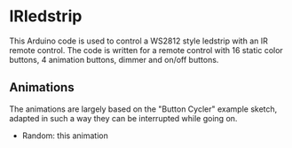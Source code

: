 # IRledstrip

This Arduino code is used to control a WS2812 style ledstrip with an IR remote control. The code is written for a remote control with 16 static color buttons, 4 animation buttons, dimmer and on/off buttons.

## Animations

The animations are largely based on the "Button Cycler" example sketch, adapted in such a way they can be interrupted while going on.

- Random: this animation 
